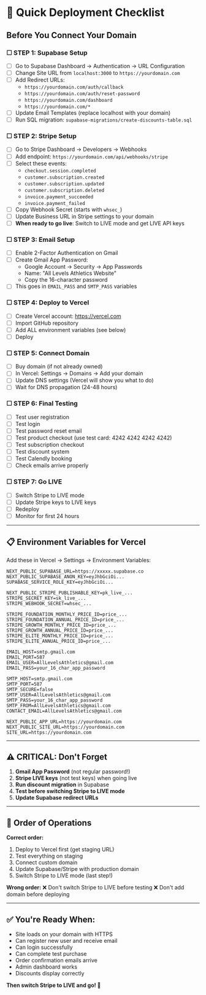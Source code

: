 # 🚀 Quick Deployment Checklist

## Before You Connect Your Domain

### ☐ STEP 1: Supabase Setup
- [ ] Go to Supabase Dashboard → Authentication → URL Configuration
- [ ] Change Site URL from `localhost:3000` to `https://yourdomain.com`
- [ ] Add Redirect URLs:
  - `https://yourdomain.com/auth/callback`
  - `https://yourdomain.com/auth/reset-password`
  - `https://yourdomain.com/dashboard`
  - `https://yourdomain.com/*`
- [ ] Update Email Templates (replace localhost with your domain)
- [ ] Run SQL migration: `supabase-migrations/create-discounts-table.sql`

### ☐ STEP 2: Stripe Setup
- [ ] Go to Stripe Dashboard → Developers → Webhooks
- [ ] Add endpoint: `https://yourdomain.com/api/webhooks/stripe`
- [ ] Select these events:
  - `checkout.session.completed`
  - `customer.subscription.created`
  - `customer.subscription.updated`
  - `customer.subscription.deleted`
  - `invoice.payment_succeeded`
  - `invoice.payment_failed`
- [ ] Copy Webhook Secret (starts with `whsec_`)
- [ ] Update Business URL in Stripe settings to your domain
- [ ] **When ready to go live**: Switch to LIVE mode and get LIVE API keys

### ☐ STEP 3: Email Setup
- [ ] Enable 2-Factor Authentication on Gmail
- [ ] Create Gmail App Password:
  - Google Account → Security → App Passwords
  - Name: "All Levels Athletics Website"
  - Copy the 16-character password
- [ ] This goes in `EMAIL_PASS` and `SMTP_PASS` variables

### ☐ STEP 4: Deploy to Vercel
- [ ] Create Vercel account: https://vercel.com
- [ ] Import GitHub repository
- [ ] Add ALL environment variables (see below)
- [ ] Deploy

### ☐ STEP 5: Connect Domain
- [ ] Buy domain (if not already owned)
- [ ] In Vercel: Settings → Domains → Add your domain
- [ ] Update DNS settings (Vercel will show you what to do)
- [ ] Wait for DNS propagation (24-48 hours)

### ☐ STEP 6: Final Testing
- [ ] Test user registration
- [ ] Test login
- [ ] Test password reset email
- [ ] Test product checkout (use test card: 4242 4242 4242 4242)
- [ ] Test subscription checkout
- [ ] Test discount system
- [ ] Test Calendly booking
- [ ] Check emails arrive properly

### ☐ STEP 7: Go LIVE
- [ ] Switch Stripe to LIVE mode
- [ ] Update Stripe keys to LIVE keys
- [ ] Redeploy
- [ ] Monitor for first 24 hours

---

## 📋 Environment Variables for Vercel

Add these in Vercel → Settings → Environment Variables:

```
NEXT_PUBLIC_SUPABASE_URL=https://xxxxx.supabase.co
NEXT_PUBLIC_SUPABASE_ANON_KEY=eyJhbGciOi...
SUPABASE_SERVICE_ROLE_KEY=eyJhbGciOi...

NEXT_PUBLIC_STRIPE_PUBLISHABLE_KEY=pk_live_...
STRIPE_SECRET_KEY=sk_live_...
STRIPE_WEBHOOK_SECRET=whsec_...

STRIPE_FOUNDATION_MONTHLY_PRICE_ID=price_...
STRIPE_FOUNDATION_ANNUAL_PRICE_ID=price_...
STRIPE_GROWTH_MONTHLY_PRICE_ID=price_...
STRIPE_GROWTH_ANNUAL_PRICE_ID=price_...
STRIPE_ELITE_MONTHLY_PRICE_ID=price_...
STRIPE_ELITE_ANNUAL_PRICE_ID=price_...

EMAIL_HOST=smtp.gmail.com
EMAIL_PORT=587
EMAIL_USER=AllLevelsAthletics@gmail.com
EMAIL_PASS=your_16_char_app_password

SMTP_HOST=smtp.gmail.com
SMTP_PORT=587
SMTP_SECURE=false
SMTP_USER=AllLevelsAthletics@gmail.com
SMTP_PASS=your_16_char_app_password
SMTP_FROM=AllLevelsAthletics@gmail.com
CONTACT_EMAIL=AllLevelsAthletics@gmail.com

NEXT_PUBLIC_APP_URL=https://yourdomain.com
NEXT_PUBLIC_SITE_URL=https://yourdomain.com
SITE_URL=https://yourdomain.com
```

---

## ⚠️ CRITICAL: Don't Forget

1. **Gmail App Password** (not regular password!)
2. **Stripe LIVE keys** (not test keys) when going live
3. **Run discount migration** in Supabase
4. **Test before switching Stripe to LIVE mode**
5. **Update Supabase redirect URLs**

---

## 🎯 Order of Operations

**Correct order:**
1. Deploy to Vercel first (get staging URL)
2. Test everything on staging
3. Connect custom domain
4. Update Supabase/Stripe with production domain
5. Switch Stripe to LIVE mode (last step!)

**Wrong order:**
❌ Don't switch Stripe to LIVE before testing
❌ Don't add domain before deploying

---

## ✅ You're Ready When:

- Site loads on your domain with HTTPS
- Can register new user and receive email
- Can login successfully
- Can complete test purchase
- Order confirmation emails arrive
- Admin dashboard works
- Discounts display correctly

**Then switch Stripe to LIVE and go! 🚀**

